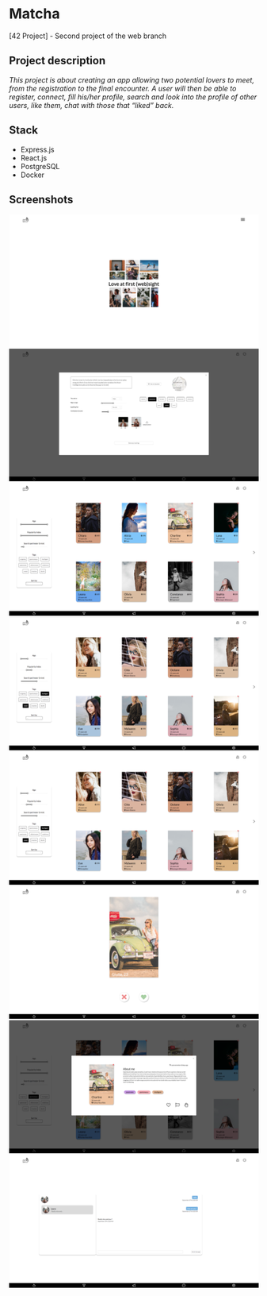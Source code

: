 # Matcha
[42 Project] - Second project of the web branch


## Project description
*This project is about creating an app allowing two potential lovers to meet, from the registration to the final encounter. A user will then be able to register, connect, fill his/her profile, search and look into the profile of other users, like them, chat with those that “liked” back.*

## Stack
* Express.js
* React.js
* PostgreSQL
* Docker

## Screenshots
![Login page](./screenshots/first.png)
![Settings page](./screenshots/second.png)
![Search page](./screenshots/third.png)
![Search page](./screenshots/fourth.png)
![Search page](./screenshots/fourth.png)
![Matcher page](./screenshots/fifth.png)
![Profile page](./screenshots/sixth.png)
![Chat page](./screenshots/seventh.png)
